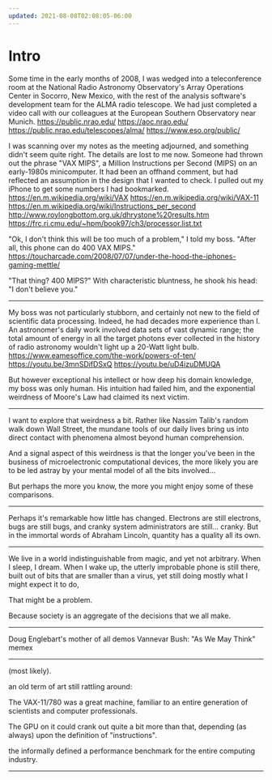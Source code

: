 ```yaml
---
updated: 2021-08-08T02:08:05-06:00
---
```


# Intro

Some time in the early months of 2008, I was wedged into a teleconference room at the National Radio Astronomy Observatory's Array Operations Center in Socorro, New Mexico, with the rest of the analysis software's development team for the ALMA radio telescope. We had just completed a video call with our colleagues at the European Southern Observatory near Munich.
https://public.nrao.edu/
https://aoc.nrao.edu/
https://public.nrao.edu/telescopes/alma/
https://www.eso.org/public/


I was scanning over my notes as the meeting adjourned, and something didn't seem quite right. The details are lost to me now. Someone had thrown out the phrase "VAX MIPS", a Million Instructions per Second (MIPS) on an early-1980s minicomputer. It had been an offhand comment, but had reflected an assumption in the design that I wanted to check. I pulled out my iPhone to get some numbers I had bookmarked.
https://en.m.wikipedia.org/wiki/VAX
https://en.m.wikipedia.org/wiki/VAX-11
https://en.m.wikipedia.org/wiki/Instructions_per_second
http://www.roylongbottom.org.uk/dhrystone%20results.htm
https://frc.ri.cmu.edu/~hpm/book97/ch3/processor.list.txt


"Ok, I don't think this will be too much of a problem," I told my boss. "After all, this phone can do 400 VAX MIPS."
https://toucharcade.com/2008/07/07/under-the-hood-the-iphones-gaming-mettle/

"That thing? 400 MIPS?" With characteristic bluntness, he shook his head: "I don't believe you."

----

My boss was not particularly stubborn, and certainly not new to the field of scientific data processing. Indeed, he had decades more experience than I. An astronomer's daily work involved data sets of vast dynamic range; the total amount of energy in all the target photons ever collected in the history of radio astronomy wouldn't light up a 20-Watt light bulb.
https://www.eamesoffice.com/the-work/powers-of-ten/
https://youtu.be/3mnSDifDSxQ
https://youtu.be/uD4izuDMUQA


But however exceptional his intellect or how deep his domain knowledge, my boss was only human. His intuition had failed him, and the exponential weirdness of Moore's Law had claimed its next victim.

----

I want to explore that weirdness a bit. Rather like Nassim Talib's random walk down Wall Street, the mundane tools of our daily lives bring us into direct contact with phenomena almost beyond human comprehension.

And a signal aspect of this weirdness is that the longer you've been in the business of microelectronic computational devices, the more likely you are to be led astray by your mental model of all the bits involved…

But perhaps the more you know, the more you might enjoy some of these comparisons.

----

Perhaps it's remarkable how little has changed. Electrons are still electrons, bugs are still bugs, and cranky system administrators are still… cranky. But in the immortal words of Abraham Lincoln, quantity has a quality all its own.

----

We live in a world indistinguishable from magic, and yet not arbitrary. When I sleep, I dream. When I wake up, the utterly improbable phone is still there, built out of bits that are smaller than a virus, yet still doing mostly what I might expect it to do, 

That might be a problem.

Because society is an aggregate of the decisions that we all make.





----

Doug Englebart's mother of all demos
Vannevar Bush: "As We May Think" memex






----

 (most likely). 

an old term of art still rattling around:

The VAX-11/780 was a great machine, familiar to an entire generation of scientists and computer professionals. 



The GPU on it could crank out quite a bit more than that, depending (as always) upon the definition of "instructions".



 the informally defined a performance benchmark for the entire computing industry. 


----
